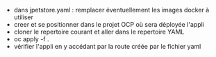 - dans jpetstore.yaml : remplacer éventuellement les images docker à utiliser 
- creer et se positionner dans le projet OCP où sera déployée l'appli
- cloner le repertoire courant et aller dans le repertoire YAML
- oc apply -f .
- vérifier l'appli en y accédant par la route créée par le fichier yaml


